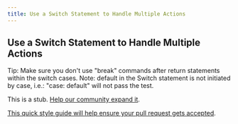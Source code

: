 ```yaml
---
title: Use a Switch Statement to Handle Multiple Actions
---
```

## Use a Switch Statement to Handle Multiple Actions

Tip: Make sure you don't use "break" commands after return statements within the switch cases.
Note: default in the Switch statement is not initiated by case, i.e.: "case: default" will not pass the test.

This is a stub. <a href='https://github.com/freecodecamp/guides/tree/master/src/pages/certifications/front-end-libraries/redux/use-a-switch-statement-to-handle-multiple-actions/index.md' target='_blank' rel='nofollow'>Help our community expand it</a>.

<a href='https://github.com/freecodecamp/guides/blob/master/README.md' target='_blank' rel='nofollow'>This quick style guide will help ensure your pull request gets accepted</a>.

<!-- The article goes here, in GitHub-flavored Markdown. Feel free to add YouTube videos, images, and CodePen/JSBin embeds  -->
